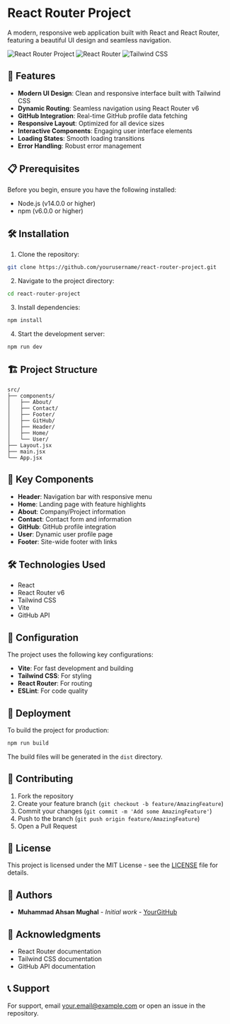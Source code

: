 # React Router Project

A modern, responsive web application built with React and React Router, featuring a beautiful UI design and seamless navigation.

![React Router Project](https://img.shields.io/badge/React-20232A?style=for-the-badge&logo=react&logoColor=61DAFB)
![React Router](https://img.shields.io/badge/React_Router-CA4245?style=for-the-badge&logo=react-router&logoColor=white)
![Tailwind CSS](https://img.shields.io/badge/Tailwind_CSS-38B2AC?style=for-the-badge&logo=tailwind-css&logoColor=white)

## 🚀 Features

- **Modern UI Design**: Clean and responsive interface built with Tailwind CSS
- **Dynamic Routing**: Seamless navigation using React Router v6
- **GitHub Integration**: Real-time GitHub profile data fetching
- **Responsive Layout**: Optimized for all device sizes
- **Interactive Components**: Engaging user interface elements
- **Loading States**: Smooth loading transitions
- **Error Handling**: Robust error management

## 📋 Prerequisites

Before you begin, ensure you have the following installed:
- Node.js (v14.0.0 or higher)
- npm (v6.0.0 or higher)

## 🛠️ Installation

1. Clone the repository:
```bash
git clone https://github.com/yourusername/react-router-project.git
```

2. Navigate to the project directory:
```bash
cd react-router-project
```

3. Install dependencies:
```bash
npm install
```

4. Start the development server:
```bash
npm run dev
```

## 🏗️ Project Structure

```
src/
├── components/
│   ├── About/
│   ├── Contact/
│   ├── Footer/
│   ├── GitHub/
│   ├── Header/
│   ├── Home/
│   └── User/
├── Layout.jsx
├── main.jsx
└── App.jsx
```

## 🎯 Key Components

- **Header**: Navigation bar with responsive menu
- **Home**: Landing page with feature highlights
- **About**: Company/Project information
- **Contact**: Contact form and information
- **GitHub**: GitHub profile integration
- **User**: Dynamic user profile page
- **Footer**: Site-wide footer with links

## 🛠️ Technologies Used

- React
- React Router v6
- Tailwind CSS
- Vite
- GitHub API

## 🔧 Configuration

The project uses the following key configurations:

- **Vite**: For fast development and building
- **Tailwind CSS**: For styling
- **React Router**: For routing
- **ESLint**: For code quality

## 🚀 Deployment

To build the project for production:

```bash
npm run build
```

The build files will be generated in the `dist` directory.

## 🤝 Contributing

1. Fork the repository
2. Create your feature branch (`git checkout -b feature/AmazingFeature`)
3. Commit your changes (`git commit -m 'Add some AmazingFeature'`)
4. Push to the branch (`git push origin feature/AmazingFeature`)
5. Open a Pull Request

## 📝 License

This project is licensed under the MIT License - see the [LICENSE](LICENSE) file for details.

## 👥 Authors

- **Muhammad Ahsan Mughal** - *Initial work* - [YourGitHub](https://github.com/ahasn-9)

## 🙏 Acknowledgments

- React Router documentation
- Tailwind CSS documentation
- GitHub API documentation

## 📞 Support

For support, email your.email@example.com or open an issue in the repository.

